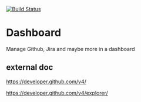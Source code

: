 [![Build Status](https://travis-ci.com/grasdouble/Dashboard.svg?branch=develop)](https://travis-ci.com/grasdouble/Dashboard)
# Dashboard

Manage Github, Jira and maybe more in a dashboard

## external doc

https://developer.github.com/v4/

https://developer.github.com/v4/explorer/
